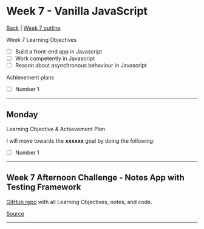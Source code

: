 # Week 7 - Vanilla JavaScript

[Back](README.md) | [Week 7 outline](https://github.com/makersacademy/course/blob/master/week_outlines.md#week-7)

Week 7 Learning Objectives

- [ ] Build a front-end app in Javascript
- [ ] Work competently in Javascript
- [ ] Reason about asynchronous behaviour in Javascript

Achievement plans

- [ ] Number 1

---

## Monday

Learning Objective & Achievement Plan

I will move towards the **xxxxxx** goal by doing the following:

- [ ] Number 1

---

## Week 7 Afternoon Challenge - Notes App with Testing Framework

[GitHub repo]() with all Learning Objectives, notes, and code.

[Source](https://github.com/makersacademy/course/blob/master/further_javascript/project_track.md)

---

<!--
## Retrospective

### Achievements this week

- [ ] Build a front-end app in Javascript
- [ ] Work competently in Javascript
- [ ] Reason about asynchronous behaviour in Javascript

### Score: z

#### Reasons for Score

- First reason

### Material to re-cover

- First material

---

## Week 7 Weekend Challenge - WEEKENDCHALLENGE

[GitHub repo]() with all Learning Objectives, notes, and code.

---
-->
<!-- Links -->

<!-- From Week 1 -->

[First day intro]: Intro_first_day.md
[TDD process skills workshop]: ../skills_workshops/TDD_process.md
[Debugging skills workshop]: ../skills_workshops/debugging.md
[Mocking skills workshop]: ../skills_workshops/mocking.md
[Test Driving practical]: ../skills_workshops/test_driving_practice.md

<!-- From week 2 -->

[Code Review skills workshop]: ../skills_workshops/code_review.md
[Process Review workshop]: ../process_workshop.md
[Domain Modelling skills workshop]: ../skills_workshops/domain_modelling.md
[Feedback skills workshop]: ../skills_workshops/feedback.md
[Mocking with RSpec practical]: ../skills_workshops/mocking_with_rspec.md
[Refactoring skills workshop]: ../skills_workshops/refactoring.md
[Concretes and Abstracts skills workshop]: ../skills_workshops/concretes_and_abstracts.md
[Delegation skills workshop]: ../skills_workshops/delegation.md

<!-- From week 3 -->

[Servers 1 skills workshop]: ../skills_workshops/servers_1.md
[Servers 2 skills workshop]: ../skills_workshops/servers_2.md
[Clients 1 skills workshop]: ../skills_workshops/clients_1.md
[Process modelling skills workshop]: ../skills_workshops/http_modelling.md
[Birthday Greeter App skills workshop]: ../skills_workshops/birthday_greeter_app.md
[Empathy EQ workshop]: ../skills_workshops/empathy.md
[Debugging 2 skills workshop]: ../skills_workshops/debugging_2.md
[Debugging a Rack App skills workshop]: ../skills_workshops/debugging_a_rack_app.md

<!-- From week 4 -->

[Illustrated Intro to Databases]: https://illustrated.dev/databases
[SQLZoo]: ../skills_workshops/sqlzoo.md
[Development Environments pill]: https://github.com/makersacademy/course/blob/master/pills/development_environments.md
[Class methods and Instance Methods article]: https://hackmd.io/sOCjb8IcSIaPvT54SXBb3Q
[REST Game skills workshop]: ../skills_workshops/REST_game.md
[Database Domain Modelling skills workshop]: ../skills_workshops/database_domain_modelling.md
[Diary App skills workshop]: ../skills_workshops/diary_app.md

<!-- From week 5 -->

[JS Objects and Prototypes skills workshop]: ../skills_workshops/js_objects_prototypes.md
[JS Closures skills workshop]: ../skills_workshops/js_closures.md
[CodeAcademy guide to semicolons]: https://news.codecademy.com/your-guide-to-semicolons-in-javascript/
[Getting Visibility in JavaScript skills workshop]: ../skills_workshops/visibility_javascript.md
[Spies and Mocking in JavaScript skills workshop]: ../skills_workshops/spies_mocking_javascript.md
[Callbacks and Async skills workshop]: ../skills_workshops/callbacks_async_javascript.md

<!-- From week 6 -->

[Optimise Your Team - Communication EQ workshop]: ../skills_workshops/communication.md

<!-- New in Week 7 -->
